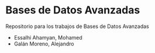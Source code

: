 # Bases de Datos Avanzadas

Repositorio para los trabajos de Bases de Datos Avanzadas

*  Essalhi Ahamyan, Mohamed
*  Galán Moreno, Alejandro
